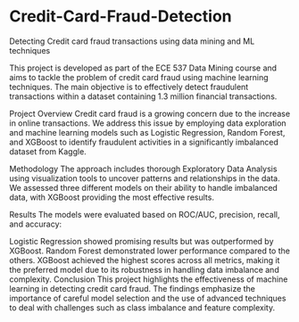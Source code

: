 # Credit-Card-Fraud-Detection
Detecting Credit card fraud transactions using data mining and ML techniques 

This project is developed as part of the ECE 537 Data Mining course and aims to tackle the problem of credit card fraud using machine learning techniques. The main objective is to effectively detect fraudulent transactions within a dataset containing 1.3 million financial transactions.

Project Overview
Credit card fraud is a growing concern due to the increase in online transactions. We address this issue by employing data exploration and machine learning models such as Logistic Regression, Random Forest, and XGBoost to identify fraudulent activities in a significantly imbalanced dataset from Kaggle.

Methodology
The approach includes thorough Exploratory Data Analysis using visualization tools to uncover patterns and relationships in the data. We assessed three different models on their ability to handle imbalanced data, with XGBoost providing the most effective results.

Results
The models were evaluated based on ROC/AUC, precision, recall, and accuracy:

Logistic Regression showed promising results but was outperformed by XGBoost.
Random Forest demonstrated lower performance compared to the others.
XGBoost achieved the highest scores across all metrics, making it the preferred model due to its robustness in handling data imbalance and complexity.
Conclusion
This project highlights the effectiveness of machine learning in detecting credit card fraud. The findings emphasize the importance of careful model selection and the use of advanced techniques to deal with challenges such as class imbalance and feature complexity.


